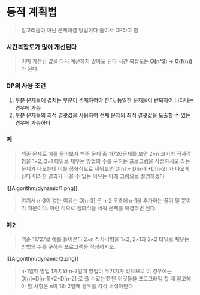 # 동적 계획법

> 알고리즘이 아닌 문제해결 방법이다 줄여서 DP라고 함

### 시간복잡도가 많이 개선된다

> 이미 계산된 값을 다시 계산하지 않아도 된다
> 시간 복잡도는 **O(n^2) → O(f(n))** 가 된다

### DP의 사용 조건

1. 부분 문제들에 겹치는 부분이 존재하여야 한다. 동일한 문제들이 반복하여 나타나는 경우에 가능
2. 부분 문제들의 최적 결괏값을 사용하여 전체 문제의 최적 결괏값을 도출할 수 있는 경우에 가능하다

### 예

> 백준 문제로 예를 들어보자
> 백준 문제 중 11726문제를 보면
> 2×n 크기의 직사각형을 1×2, 2×1 타일로 채우는 방법의 수를 구하는 프로그램을 작성하시오
> 라는 문제가 나오는데
> 이를 점화식으로 세워보면
> D[n] = D[n-1]+D[n-2] 가 나오게 된다
> 이러한 결과가 나올 수 있는 이유는
> 아래 그림으로 설명하겠다

![[Algorithm/dynamic/1.png]]

> 여기서 n-3이 없는 이유는 D[n-3] 은 n-2 우측에 n-1을 추가하는 꼴이 될 뿐이기 때문이다.
> 이런 식으로 점화식을 세워 문제를 해결하면 된다.

### 예2
> 백준 11727로 예를 들어본다
> 2×n 직사각형을 1×2, 2×1과 2×2 타일로 채우는 방법의 수를 구하는 프로그램을 작성하시오.

![[Algorithm/dynamic/2.png]]

> n-1일때 방법 1가지와 n-2일때 방법이 두가지가 있으므로
> 이 경우에는 D[n]=D[n-1]+2\*D[n-2] 로 풀 수있는것
> 단 이것들을 프로그래밍 할 때 참고해야 할 사항은
> n이 1과 2일때 경우를 각각 써줘야한다